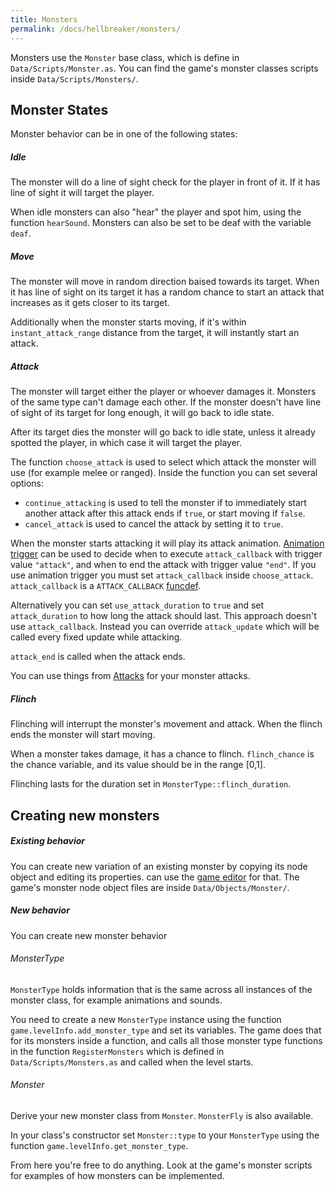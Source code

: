 ```yaml
---
title: Monsters
permalink: /docs/hellbreaker/monsters/
---
```


Monsters use the `Monster` base class, which is define in `Data/Scripts/Monster.as`.
You can find the game's monster classes scripts inside `Data/Scripts/Monsters/`.

## Monster States

Monster behavior can be in one of the following states:

##### Idle
The monster will do a line of sight check for the player in front of it. If it has line of sight it will target the player.

When idle monsters can also "hear" the player and spot him, using the function `hearSound`.
Monsters can also be set to be deaf with the variable `deaf`.


##### Move
The monster will move in random direction baised towards its target.
When it has line of sight on its target it has a random chance to start an attack that increases as it gets closer to its target.

Additionally when the monster starts moving, if it's within `instant_attack_range` distance from the target, it will instantly start an attack.


##### Attack
The monster will target either the player or whoever damages it.
Monsters of the same type can't damage each other.
If the monster doesn't have line of sight of its target for long enough, it will go back to idle state.

After its target dies the monster will go back to idle state, unless it already spotted the player, in which case it will target the player.

The function `choose_attack` is used to select which attack the monster will use (for example melee or ranged).
Inside the function you can set several options:
- `continue_attacking` is used to tell the monster if to immediately start another attack after this attack ends if `true`, or start moving if `false`.
- `cancel_attack` is used to cancel the attack by setting it to `true`.

When the monster starts attacking it will play its attack animation. [Animation trigger](https://urho3d.github.io/documentation/HEAD/_skeletal_animation.html#SkeletalAnimation_Triggers) can be used to decide when to execute `attack_callback` with trigger value `"attack"`, and when to end the attack with trigger value `"end"`.
If you use animation trigger you must set `attack_callback` inside `choose_attack`. `attack_callback` is a `ATTACK_CALLBACK` [funcdef](http://www.angelcode.com/angelscript/sdk/docs/manual/doc_global_funcdef.html).

Alternatively you can set `use_attack_duration` to `true` and set `attack_duration` to how long the attack should last.
This approach doesn't use `attack_callback`. Instead you can override `attack_update` which will be called every fixed update while attacking.

`attack_end` is called when the attack ends.

You can use things from [Attacks]({{site.baseurl}}/docs/hellbreaker/attacks) for your monster attacks.


##### Flinch
Flinching will interrupt the monster's movement and attack.
When the flinch ends the monster will start moving.

When a monster takes damage, it has a chance to flinch.
`flinch_chance` is the chance variable, and its value should be in the range [0,1].

Flinching lasts for the duration set in `MonsterType::flinch_duration`.


## Creating new monsters

##### Existing behavior
You can create new variation of an existing monster by copying its node object and editing its properties.
can use the [game editor]({{site.baseurl}}/docs/hellbreaker/game-editor) for that.
The game's monster node object files are inside `Data/Objects/Monster/`.


##### New behavior

You can create new monster behavior

###### MonsterType
`MonsterType` holds information that is the same across all instances of the monster class, for example animations and sounds.

You need to create a new `MonsterType` instance using the function `game.levelInfo.add_monster_type` and set its variables.
The game does that for its monsters inside a function, and calls all those monster type functions in the function `RegisterMonsters` which is defined in `Data/Scripts/Monsters.as` and called when the level starts.

###### Monster
Derive your new monster class from `Monster`. `MonsterFly` is also available.

In your class's constructor set `Monster::type` to your `MonsterType` using the function `game.levelInfo.get_monster_type`.

From here you're free to do anything. Look at the game's monster scripts for examples of how monsters can be implemented.
